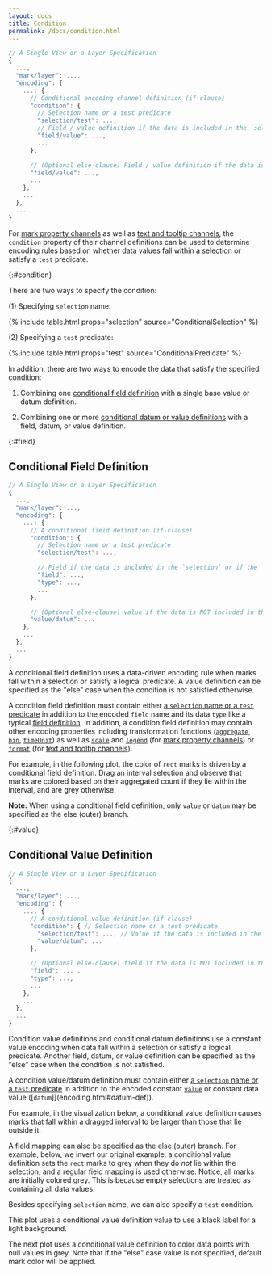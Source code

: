 ```yaml
---
layout: docs
title: Condition
permalink: /docs/condition.html
---
```


```js
// A Single View or a Layer Specification
{
  ...,
  "mark/layer": ...,
  "encoding": {
    ...: {
      // Conditional encoding channel definition (if-clause)
      "condition": {
        // Selection name or a test predicate
        "selection/test": ...,
        // Field / value definition if the data is included in the `selection` or if the `test` precidate is satisfied
        "field/value": ...,
        ...
      },

      // (Optional else-clause) Field / value definition if the data is NOT included in the `selection` / if the `test` precidate is NOT satisfied
      "field/value": ...,
      ...
    },
    ...
  },
  ...
}
```

For [mark property channels](encoding.html#mark-prop) as well as [text and tooltip channels](encoding.html#text), the `condition` property of their channel definitions can be used to determine encoding rules based on whether data values fall within a [selection](selection.html) or satisfy a `test` predicate.

{:#condition}

There are two ways to specify the condition:

(1) Specifying `selection` name:

{% include table.html props="selection" source="ConditionalSelection<MarkPropFieldDef>" %}

(2) Specifying a `test` predicate:

{% include table.html props="test" source="ConditionalPredicate<MarkPropFieldDef>" %}

In addition, there are two ways to encode the data that satisfy the specified condition:

1. Combining one [conditional field definition](#field) with a single base value or datum definition.

2. Combining one or more [conditional datum or value definitions](#value) with a field, datum, or value definition.

{:#field}

## Conditional Field Definition

```js
// A Single View or a Layer Specification
{
  ...,
  "mark/layer": ...,
  "encoding": {
    ...: {
      // A conditional field definition (if-clause)
      "condition": {
        // Selection name or a test predicate
        "selection/test": ...,

        // Field if the data is included in the `selection` or if the `test` precidate is satisfied
        "field": ...,
        "type": ...,
        ...
      },

      // (Optional else-clause) value if the data is NOT included in the `selection` / if the `test` precidate is NOT satisfied
      "value/datum": ...
    },
    ...
  },
  ...
}
```

A conditional field definition uses a data-driven encoding rule when marks fall within a selection or satisfy a logical predicate. A value definition can be specified as the "else" case when the condition is not satisfied otherwise.

A condition field definition must contain either [a `selection` name or a `test` predicate](#condition) in addition to the encoded `field` name and its data `type` like a typical [field definition](encoding.html#field-def). In addition, a condition field definition may contain other encoding properties including transformation functions ([`aggregate`](aggregate.html), [`bin`](bin.html), [`timeUnit`](timeunit.html)) as well as [`scale`](scale.html) and [`legend`](legend.html) (for [mark property channels]({encoding.html#mark-prop})) or [`format`](format.html) (for [text and tooltip channels](encoding.html#text)).

For example, in the following plot, the color of `rect` marks is driven by a conditional field definition. Drag an interval selection and observe that marks are colored based on their aggregated count if they lie within the interval, and are grey otherwise.

<div class="vl-example" data-name="selection_type_interval"></div>

**Note:** When using a conditional field definition, only `value` or `datum` may be specified as the else (outer) branch.

{:#value}

## Conditional Value Definition

```js
// A Single View or a Layer Specification
{
  ...,
  "mark/layer": ...,
  "encoding": {
    ...: {
      // A conditional value definition (if-clause)
      "condition": { // Selection name or a test predicate
        "selection/test": ..., // Value if the data is included in the `selection` or if the `test` precidate is satisfied
        "value/datum": ...
      },

      // (Optional else-clause) field if the data is NOT included in the `selection` / if the `test` precidate is NOT satisfied
      "field": ... ,
      "type": ...,
      ...
    },
    ...
  },
  ...
}
```

Condition value definitions and conditional datum definitions use a constant value encoding when data fall within a selection or satisfy a logical predicate. Another field, datum, or value definition can be specified as the "else" case when the condition is not satisfied.

A condition value/datum definition must contain either [a `selection` name or a `test` predicate](#condition) in addition to the encoded constant [`value`](encoding.html#value-def) or constant data value ([`datum`]](encoding.html#datum-def)).

For example, in the visualization below, a conditional value definition causes marks that fall within a dragged interval to be larger than those that lie outside it.

<div class="vl-example" data-name="interactive_paintbrush_interval"></div>

A field mapping can also be specified as the else (outer) branch. For example, below, we invert our original example: a conditional value definition sets the `rect` marks to grey when they do _not_ lie within the selection, and a regular field mapping is used otherwise. Notice, all marks are initially colored grey. This is because empty selections are treated as containing all data values.

<div class="vl-example" data-name="selection_type_interval_invert"></div>

Besides specifying `selection` name, we can also specify a `test` condition.

This plot uses a conditional value definition value to use a black label for a light background.

<div class="vl-example" data-name="layer_text_heatmap"></div>

The next plot uses a conditional value definition to color data points with null values in grey. Note that if the "else" case value is not specified, default mark color will be applied.

<div class="vl-example" data-name="point_invalid_color"></div>
